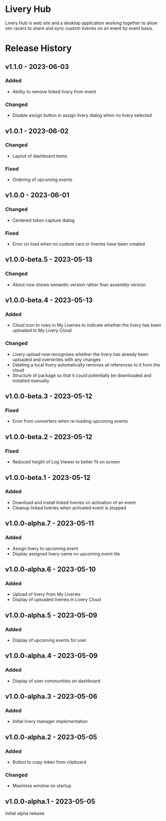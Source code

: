 # Livery Hub
Livery Hub is web site and a desktop application working together to allow sim racers to share and sync custom liveries on an event by event basis.

# Release History

## v1.1.0 - 2023-06-03

### Added
- Ability to remove linked livery from event

### Changed
- Disable assign button in assign livery dialog when no livery selected

## v1.0.1 - 2023-06-02

### Changed
- Layout of dashboard items

### Fixed
- Ordering of upcoming events

## v1.0.0 - 2023-06-01

### Changed
- Centered token capture dialog

### Fixed
- Error on load when no custom cars or liveries have been created

## v1.0.0-beta.5 - 2023-05-13

### Changed
- About now shows semantic version rather than assembly version

## v1.0.0-beta.4 - 2023-05-13

### Added
- Cloud icon to rows in My Liveries to indicate whether the livery has been uploaded to My Livery Cloud

### Changed
- Livery upload now recognises whether the livery has already been uploaded and overwrites with any changes
- Deleting a local livery automatically removes all references to it from the cloud
- Structure of package so that it could potentially be downloaded and installed manually

## v1.0.0-beta.3 - 2023-05-12

### Fixed
- Error from converters when re-loading upcoming events

## v1.0.0-beta.2 - 2023-05-12

### Fixed
- Reduced height of Log Viewer to better fit on screen

## v1.0.0-beta.1 - 2023-05-12

### Added
- Download and install linked liveries on activation of an event
- Cleanup linked liveries when activated event is stopped

## v1.0.0-alpha.7 - 2023-05-11

### Added
- Assign livery to upcoming event
- Display assigned livery name on upcoming event tile

## v1.0.0-alpha.6 - 2023-05-10

### Added
- Upload of livery from My Liveries
- Display of uploaded liveries in Livery Cloud

## v1.0.0-alpha.5 - 2023-05-09

### Added
- Display of upcoming events for user

## v1.0.0-alpha.4 - 2023-05-09

### Added
- Display of user communities on dashboard

## v1.0.0-alpha.3 - 2023-05-06

### Added
- Initial livery manager implementation

## v1.0.0-alpha.2 - 2023-05-05

### Added
- Button to copy token from clipboard

### Changed
- Maximise window on startup

## v1.0.0-alpha.1 - 2023-05-05

Initial alpha release

